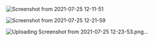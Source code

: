 ![Screenshot from 2021-07-25 12-11-51](https://user-images.githubusercontent.com/80582110/126892262-a5ab7ee8-2051-4b84-8daa-c4fe62bd8fc7.png)

![Screenshot from 2021-07-25 12-21-59](https://user-images.githubusercontent.com/80582110/126892266-341bbe0b-bbc9-4ee7-89bd-db6f0e8aa0e3.png)

![Uploading Screenshot from 2021-07-25 12-23-53.png…]()
